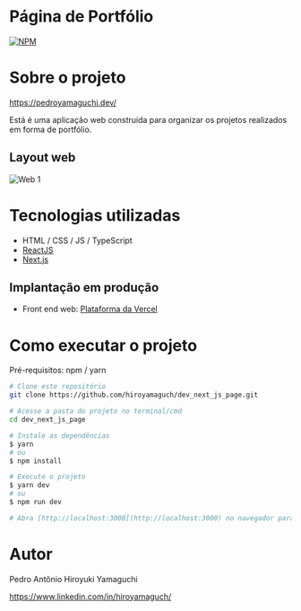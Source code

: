 # Página de Portfólio
[![NPM](https://img.shields.io/npm/l/react)](https://github.com/hiroyamaguch/dev_next_js_page/blob/main/LICENSE)

# Sobre o projeto
https://pedroyamaguchi.dev/

Está é uma aplicação web construída para organizar os projetos realizados em forma de portfólio.
## Layout web
![Web 1](https://github.com/hiroyamaguch/assets/dev_page/web1.png)

# Tecnologias utilizadas
- HTML / CSS / JS / TypeScript
- [ReactJS](https://pt-br.reactjs.org/)
- [Next.js](https://nextjs.org/)
## Implantação em produção
- Front end web: [Plataforma da Vercel](https://vercel.com)

# Como executar o projeto
Pré-requisitos: npm / yarn

```bash
# Clone este repositório
git clone https://github.com/hiroyamaguch/dev_next_js_page.git

# Acesse a pasta do projeto no terminal/cmd
cd dev_next_js_page

# Instale as dependências
$ yarn
# ou
$ npm install

# Execute o projeto
$ yarn dev
# ou
$ npm run dev

# Abra [http://localhost:3000](http://localhost:3000) no navegador para ver o resultado
```

# Autor

Pedro Antônio Hiroyuki Yamaguchi

https://www.linkedin.com/in/hiroyamaguch/
